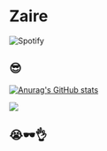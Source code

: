 # Zaire



![Spotify](https://spotify-profile-1krolnwk0-zaire404.vercel.app/api/spotify)



## 😎

[<img src="https://github-readme-stats.vercel.app/api?username=Zaire404&show_icons=true&theme=onedark" alt="Anurag's GitHub stats"  />](https://github.com/Zaire404)

<a href="https://github.com/anuraghazra/github-readme-stats">
  <img align="center" src="https://github-readme-stats.vercel.app/api/top-langs/?username=zaire404&hide_progress=true&theme=onedark" />
</a>

## 😭🕶️👌